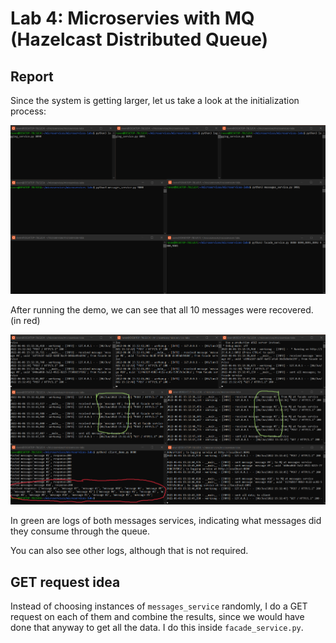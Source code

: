 # Lab 4: Microservies with MQ (Hazelcast Distributed Queue)

## Report

Since the system is getting larger, let us take a look at the initialization process:

![initialization commands](screenshots/initialization-commands.png)

After running the demo, we can see that all 10 messages were recovered. (in red)

![results](screenshots/results.png)

In green are logs of both messages services, indicating what messages did they consume through the queue.

You can also see other logs, although that is not required.

## GET request idea

Instead of choosing instances of `messages_service` randomly, I do a GET request on each of them and combine the results, since we would have done that anyway to get all the data. I do this inside `facade_service.py`.
